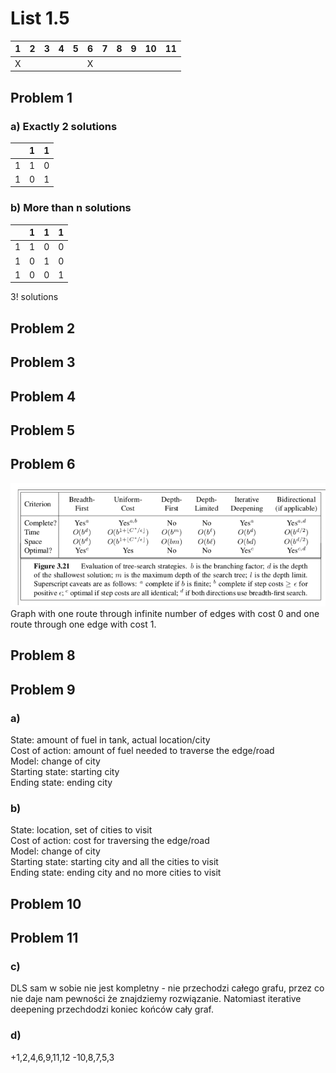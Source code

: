 # List 1.5
| 1 | 2 | 3 | 4 | 5 | 6 | 7 | 8 | 9 | 10 | 11 |
|---|---|---|---|---|---|---|---|---|---|---|
| X |   |   |   |   | X |   |   |   |   |   |

## Problem 1
### a) Exactly 2 solutions
|   | 1 | 1 |
|---|---|---|
| 1 | 1 | 0 |
| 1 | 0 | 1 |

### b) More than n solutions
|   | 1 | 1 | 1 |
|---|---|---|---|
| 1 | 1 | 0 | 0 |
| 1 | 0 | 1 | 0 |
| 1 | 0 | 0 | 1 |
3! solutions

## Problem 2


## Problem 3


## Problem 4


## Problem 5


## Problem 6
![image](table.png)\
Graph with one route through infinite number of edges with cost 0 and one route through one edge with cost 1.

## Problem 8


## Problem 9
### a)
State: amount of fuel in tank, actual location/city\
Cost of action: amount of fuel needed to traverse the edge/road\
Model: change of city\
Starting state: starting city\
Ending state: ending city

### b)
State: location, set of cities to visit\
Cost of action: cost for traversing the edge/road\
Model: change of city\
Starting state: starting city and all the cities to visit\
Ending state: ending city and no more cities to visit

## Problem 10


## Problem 11
### c)
DLS sam w sobie nie jest kompletny - nie przechodzi całego grafu, przez co nie daje nam pewności że znajdziemy rozwiązanie. Natomiast iterative deepening przechdodzi koniec końców cały graf.
### d)


+1,2,4,6,9,11,12
-10,8,7,5,3

